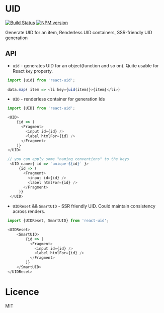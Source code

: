 UID
=======
[![Build Status](https://travis-ci.org/thearnica/react-uid.svg?branch=master)](https://travis-ci.org/thearnica/react-uid)
[![NPM version](https://img.shields.io/npm/v/react-uid.svg)](https://www.npmjs.com/package/react-uid)


Generate UID for an item, Renderless UID containers, SSR-friendly UID generation

## API
- `uid` - generates UID for an object(function and so on). Quite usable for React `key` property.
```js
 import {uid} from 'react-uid';
 
 data.map( item => <li key={uid(item)}>{item}</li>)
``` 

- `UID` - renderless container for generation Ids
```js
 import {UID} from 'react-uid';

 <UID>
     {id => (
       <Fragment>
         <input id={id} />
         <label htmlFor={id} />
       </Fragment> 
     )}
 </UID>

 // you can apply some "naming conventions" to the keys
  <UID name={ id => `unique-${id}` }>
      {id => (
        <Fragment>
          <input id={id} />
          <label htmlFor={id} />
        </Fragment>
      )}
  </UID>
```

- `UIDReset` && `SmartUID` - SSR friendly UID. Could maintain consistency across renders.
```js
 import {UIDReset, SmartUID} from 'react-uid';

 <UIDReset>
     <SmartUID>
         {id => (
           <Fragment>
             <input id={id} />
             <label htmlFor={id} />
           </Fragment> 
         )}
     </SmartUID>
 </UIDReset>
```

# Licence
 MIT
  
